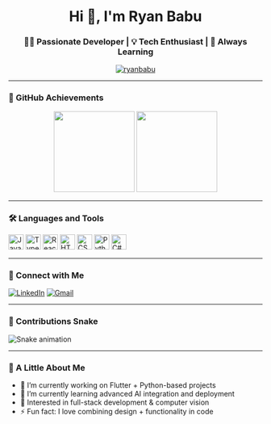 <h1 align="center">Hi 👋, I'm Ryan Babu</h1>
<h3 align="center">👨‍💻 Passionate Developer | 💡 Tech Enthusiast | 🚀 Always Learning</h3>

<p align="center">
  <a href="https://github.com/ryanbabu">
    <img src="https://komarev.com/ghpvc/?username=ryanbabu&label=Profile%20views&color=0e75b6&style=flat" alt="ryanbabu" />
  </a>
</p>

---

### 🚀 GitHub Achievements

<div align="center">
  <img src="https://github-readme-stats.vercel.app/api?username=ryanbabu&show_icons=true&theme=dracula&include_all_commits=true&count_private=true" height="160" />
  <img src="https://github-readme-stats.vercel.app/api/top-langs/?username=ryanbabu&layout=compact&theme=dracula" height="160" />
</div>

---

### 🛠️ Languages and Tools

<div align="left">
  <img src="https://cdn.jsdelivr.net/gh/devicons/devicon/icons/javascript/javascript-original.svg" height="30" alt="JavaScript" />
  <img src="https://cdn.jsdelivr.net/gh/devicons/devicon/icons/typescript/typescript-original.svg" height="30" alt="TypeScript" />
  <img src="https://cdn.jsdelivr.net/gh/devicons/devicon/icons/react/react-original.svg" height="30" alt="React" />
  <img src="https://cdn.jsdelivr.net/gh/devicons/devicon/icons/html5/html5-original.svg" height="30" alt="HTML5" />
  <img src="https://cdn.jsdelivr.net/gh/devicons/devicon/icons/css3/css3-original.svg" height="30" alt="CSS3" />
  <img src="https://cdn.jsdelivr.net/gh/devicons/devicon/icons/python/python-original.svg" height="30" alt="Python" />
  <img src="https://cdn.jsdelivr.net/gh/devicons/devicon/icons/csharp/csharp-original.svg" height="30" alt="C#" />
</div>

---

### 🔗 Connect with Me

[![LinkedIn](https://img.shields.io/badge/LinkedIn-blue?style=for-the-badge&logo=linkedin&logoColor=white)](https://www.linkedin.com/in/ryan-babu-a3a6a8259/)
[![Gmail](https://img.shields.io/badge/Gmail-D14836?style=for-the-badge&logo=gmail&logoColor=white)](mailto:youremail@example.com)

---

### 🐍 Contributions Snake

<img src="https://raw.githubusercontent.com/maurodesouza/maurodesouza/output/snake.svg" alt="Snake animation" />

---

### 📌 A Little About Me
- 🔭 I’m currently working on Flutter + Python-based projects
- 🌱 I’m currently learning advanced AI integration and deployment
- 🧠 Interested in full-stack development & computer vision
- ⚡ Fun fact: I love combining design + functionality in code

